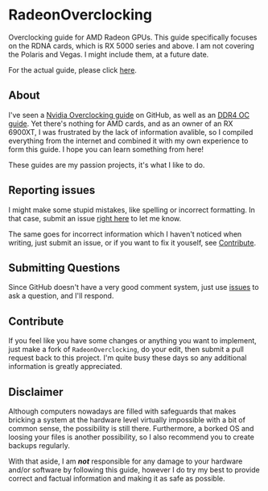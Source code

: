 # RadeonOverclocking
Overclocking guide for AMD Radeon GPUs. This guide specifically focuses on the RDNA cards, which is RX 5000 series and above. I am not covering the Polaris and Vegas. I might include them, at a future date.

For the actual guide, please click [here](Radeon%20Overclocking.md).

## About
I've seen a [Nvidia Overclocking guide](https://github.com/LunarPSD/NvidiaOverclocking) on GitHub, as well as an [DDR4 OC guide](https://github.com/integralfx/MemTestHelper). Yet there's nothing for AMD cards, and as an owner of an RX 6900XT, I was frustrated by the lack of information avalible, so I compiled everything from the internet and combined it with my own experience to form this guide. I hope you can learn something from here!

These guides are my passion projects, it's what I like to do. 

## Reporting issues
I might make some stupid mistakes, like spelling or incorrect formatting. In that case, submit an issue [right here](https://github.com/Howardohyea/RadeonOverclocking/issues) to let me know. 

The same goes for incorrect information which I haven't noticed when writing, just submit an issue, or if you want to fix it youself, see [Contribute](#contribute).

## Submitting Questions
Since GitHub doesn't have a very good comment system, just use [issues](https://github.com/Howardohyea/RadeonOverclocking/issues) to ask a question, and I'll respond.

## Contribute
If you feel like you have some changes or anything you want to implement, just make a fork of `RadeonOverclocking`, do your edit, then submit a pull request back to this project. I'm quite busy these days so any additional information is greatly appreciated. 

## Disclaimer
Although computers nowadays are filled with safeguards that makes bricking a system at the hardware level virtually impossible with a bit of common sense, the possibility is still there. Furthermore, a borked OS and loosing your files is another possibility, so I also recommend you to create backups regularly.

With that aside, I am ***not*** responsible for any damage to your hardware and/or software by following this guide, however I do try my best to provide correct and factual information and making it as safe as possible. 

<!-- contact-->

<!-- I've left this out in the actual document because not a lot of people will go and look at the source, so it should eliminate most spams. I hope whoever's reading this will only contact me with good faith.
Discord: Howardohyea#6904
Email: howardohyea@outlook.com
-->